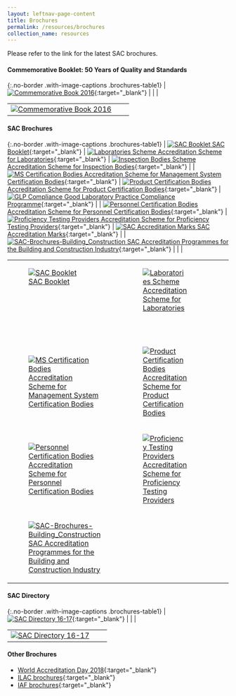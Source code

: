 ```yaml
---
layout: leftnav-page-content
title: Brochures
permalink: /resources/brochures
collection_name: resources
---
```

Please refer to the link for the latest SAC brochures.

#### Commemorative Booklet: 50 Years of Quality and Standards

{:.no-border .with-image-captions .brochures-table1}
| [![Commemorative Book 2016](/images/brochures/Comm%20Book%202016.png)](https://spring.enterprisesg.gov.sg/Resources/Documents/50_years_of_quality_and_standards/web/html5/index.html){:target="_blank"}  | | |

<table class="brochures-table" border="0" cellpadding="20">
  <tbody>
    <tr>
      <td><a href="https://spring.enterprisesg.gov.sg/Resources/Documents/50_years_of_quality_and_standards/web/html5/index.html" target="_blank"><img src="/images/brochures/Comm%20Book%202016.png" alt="Commemorative Book 2016"/></a></td>
      <td></td>
      <td></td>
    </tr>
  </tbody>
</table>  


#### SAC Brochures

{:.no-border .with-image-captions .brochures-table1}
| [![SAC Booklet](/images/brochures/SAC-Booklet.jpg) SAC Booklet](/files/brochures/SAC-Booklet.pdf){:target="_blank"}  | [![Laboratories Scheme](/images/brochures/SAC-Brochures-LA.jpg) Accreditation Scheme for Laboratories](/files/brochures/SAC%20Brochure%20-%20Accreditation%20Scheme%20for%20Laboratories.pdf){:target="_blank"} | [![Inspection Bodies Scheme](/images/brochures/SAC-Brochures-IB.jpg) Accreditation Scheme for Inspection Bodies](/files/brochures/SAC%20Brochure%20-%20Accreditation%20Scheme%20for%20Inspection%20Bodies.pdf){:target="_blank"} |
| [![MS Certification Bodies](/images/brochures/SAC-Brochures-MS.jpg) Accreditation Scheme for Management System Certification Bodies](/files/brochures/SAC%20Brochure%20-%20Accreditation%20Scheme%20for%20Managament%20System%20Certification%20Bodies.pdf){:target="_blank"} | [![Product Certification Bodies](/images/brochures/SAC-Brochures-PC.PNG) Accreditation Scheme for Product Certification Bodies](/files/brochures/SAC%20Brochure%20-%20Accreditation%20Scheme%20for%20Product%20Certification%20Bodies.pdf){:target="_blank"} | [![GLP Compliance](/images/brochures/SAC-Brochures-GLP.jpg) Good Laboratory Practice Compliance Programme](/files/brochures/SAC%20Brochure%20-%20Good%20Laboratory%20Practice%20Compliance%20Programme.pdf){:target="_blank"} |
| [![Personnel Certification Bodies](/images/brochures/SAC-Brochures-PCB.jpg) Accreditation Scheme for Personnel Certification Bodies](/files/brochures/SAC%20Brochure%20-%20Accreditation%20Scheme%20for%20Personnel%20Certification%20Bodies.pdf){:target="_blank"} |  [![Proficiency Testing Providers](/images/brochures/SAC-Brochures-PTP.jpg) Accreditation Scheme for Proficiency Testing Providers](/files/brochures/SAC%20Brochure%20-%20Accreditation%20Scheme%20for%20Proficiency%20Testing%20Providers.pdf){:target="_blank"} | [![SAC Accreditation Marks](/images/brochures/SAC-Brochures-SAC%20Accreditation%20Marks.jpg) SAC Accreditation Marks](/files/brochures/SAC%20Brochure%20-%20SAC%20Accreditation%20Mark.pdf){:target="_blank"} |
| [![SAC-Brochures-Building_Construction](/images/brochures/SAC-Brochures-Building_Construction.PNG) SAC Accreditation Programmes for the Building and Construction Industry](/files/brochures/SAC%20Accreditation%20Programmes%20for%20the%20Building%20and%20Construction%20Industry.pdf){:target="_blank"}  | | |


<table class="brochures-table" border="0" cellpadding="20">
  <tbody>
    <tr>
      <td valign="top">
        <a href="/files/brochures/SAC-Booklet.pdf" target="_blank">
         <figure>
  	   <img src="/images/brochures/SAC-Booklet.jpg" alt="SAC Booklet"/>
  	   <figcaption>SAC Booklet</figcaption>
	</figure>
        </a>
      </td>
      <td valign="top">
        <a href="/files/brochures/SAC%20Brochure%20-%20Accreditation%20Scheme%20for%20Laboratories.pdf" target="_blank">
          <figure>
  	    <img src="/images/brochures/SAC-Brochures-LA.jpg" alt="Laboratories Scheme"/>
  	    <figcaption>Accreditation Scheme for Laboratories</figcaption>
	  </figure>
        </a>
      </td>
      <td valign="top">
        <a href="/files/brochures/SAC%20Brochure%20-%20Accreditation%20Scheme%20for%20Inspection%20Bodies.pdf" target="_blank">
          <figure>
      	    <img src="/images/brochures/SAC-Brochures-IB.jpg" alt="Inspection Bodies Scheme"/>
    	    <figcaption>Accreditation Scheme for Inspection Bodies</figcaption>
	  </figure>
        </a>
      </td>
    </tr>
    <tr>
      <td>
        <a href="/files/brochures/SAC%20Brochure%20-%20Accreditation%20Scheme%20for%20Managament%20System%20Certification%20Bodies.pdf" target="_blank">
	  <figure>
  	    <img src="/images/brochures/SAC-Brochures-MS.jpg" alt="MS Certification Bodies"/>
  	    <figcaption>Accreditation Scheme for Management System Certification Bodies</figcaption>
	  </figure>
	 </a>
      </td>
      <td>
        <a href="/files/brochures/SAC%20Brochure%20-%20Accreditation%20Scheme%20for%20Product%20Certification%20Bodies.pdf" target="_blank">
	  <figure>
  	   <img src="/images/brochures/SAC-Brochures-PC.PNG" alt="Product Certification Bodies"/>
  	   <figcaption>Accreditation Scheme for Product Certification Bodies</figcaption>
	  </figure>
	</a>
      </td>
      <td>
        <a href="/files/brochures/SAC%20Brochure%20-%20Good%20Laboratory%20Practice%20Compliance%20Programme.pdf" target="_blank">
	  <figure>
  	    <img src="/images/brochures/SAC-Brochures-GLP.jpg" alt="GLP Compliance"/>
  	    <figcaption>Good Laboratory Practice Compliance Programme</figcaption>
	  </figure>
	</a>
      </td>
    </tr>
    <tr>
      <td>
        <a href="/files/brochures/SAC%20Brochure%20-%20Accreditation%20Scheme%20for%20Personnel%20Certification%20Bodies.pdf" target="_blank">
	  <figure>
  	    <img src="/images/brochures/SAC-Brochures-PCB.jpg" alt="Personnel Certification Bodies"/>
  	    <figcaption>Accreditation Scheme for Personnel Certification Bodies</figcaption>
	  </figure>	
	</a>
      </td>
      <td>
        <a href="/files/brochures/SAC%20Brochure%20-%20Accreditation%20Scheme%20for%20Proficiency%20Testing%20Providers.pdf" target="_blank">
	  <figure>
  	    <img src="/images/brochures/SAC-Brochures-PTP.jpg" alt="Proficiency Testing Providers"/>
  	    <figcaption>Accreditation Scheme for Proficiency Testing Providers</figcaption>
	  </figure>
	</a>
      </td>
      <td>
        <a href="/files/brochures/SAC%20Brochure%20-%20SAC%20Accreditation%20Mark.pdf" target="_blank">
	  <figure>
  	   <img src="/images/brochures/SAC-Brochures-SAC%20Accreditation%20Marks.jpg" alt="SAC Accreditation Marks"/>
  	   <figcaption>SAC Accreditation Marks</figcaption>
	  </figure>
	</a>
      </td>
    </tr>
    <tr>
      <td>
        <a href="/files/brochures/SAC%20Accreditation%20Programmes%20for%20the%20Building%20and%20Construction%20Industry.pdf" target="_blank">
	  <figure>
  	    <img src="/images/brochures/SAC-Brochures-Building_Construction.PNG" alt="SAC-Brochures-Building_Construction"/>
  	    <figcaption>SAC Accreditation Programmes for the Building and Construction Industry</figcaption>
	  </figure>
	</a>
      </td>
      <td></td>
      <td></td>
    </tr>
  </tbody>
 </table>


#### SAC Directory

{:.no-border .with-image-captions .brochures-table1}
| [![SAC Directory 16-17](/images/brochures/SAC%20Directory%20Cover%201617.png")](/files/brochures/SAC%20Directory%2016-17%20Final.pdf){:target="_blank"} | | |

<table class="brochures-table" border="0" cellpadding="20">
  <tbody>
    <tr>
      <td><a href="/files/brochures/SAC%20Directory%2016-17%20Final.pdf" target="_blank"><img src="/images/brochures/SAC%20Directory%20Cover%201617.png" alt="SAC Directory 16-17"/></a></td>
      <td></td>
      <td></td>
    </tr>
  </tbody>
</table> 


#### Other Brochures
* [World Accreditation Day 2018](http://ilac.org/news-and-events/world-accreditation-day/){:target="_blank"}
* [ILAC brochures](https://ilac.org/publications-and-resources/ilac-promotional-brochures/){:target="_blank"}
* [IAF brochures](https://www.iaf.nu/articles/Promotional_Documents/300){:target="_blank"}
